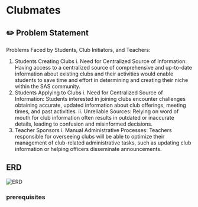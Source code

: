 # Clubmates
## :pencil2: Problem Statement
Problems Faced by Students, Club Initiators, and Teachers:
1) Students Creating Clubs
i. Need for Centralized Source of Information: Having access to a centralized source of comprehensive and up-to-date information about existing clubs and their activities would enable students to save time and effort in determining and creating their niche within the SAS community.
2) Students Applying to Clubs
i. Need for Centralized Source of Information: Students interested in joining clubs encounter challenges obtaining accurate, updated information about club offerings, meeting times, and past activities.
ii. Unreliable Sources: Relying on word of mouth for club information often results in outdated or inaccurate details, leading to confusion and misinformed decisions.
3) Teacher Sponsors
i. Manual Administrative Processes: Teachers responsible for overseeing clubs will be able to optimize their management of club-related administrative tasks, such as updating club information or helping officers disseminate announcements.


## ERD
![ERD](https://github.com/gyulimjessKang/clubmanager/blob/main/images/ERD_final.drawio.png)

### prerequisites
